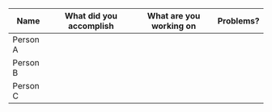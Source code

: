 | Name | What did you accomplish | What are you working on | Problems? |
|----------|----------|----------|----------|
| Person A| | | |
| Person B| | | |
| Person C| | | |
